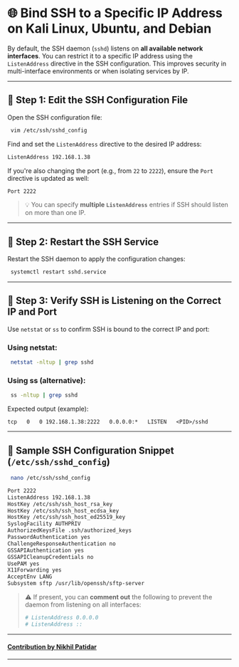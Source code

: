 
# 🌐 Bind SSH to a Specific IP Address on Kali Linux, Ubuntu, and Debian

By default, the SSH daemon (`sshd`) listens on **all available network interfaces**. You can restrict it to a specific IP address using the `ListenAddress` directive in the SSH configuration. This improves security in multi-interface environments or when isolating services by IP.

---

## 📝 Step 1: Edit the SSH Configuration File

Open the SSH configuration file:

```bash
 vim /etc/ssh/sshd_config
```

Find and set the `ListenAddress` directive to the desired IP address:

```bash
ListenAddress 192.168.1.38
```

If you're also changing the port (e.g., from `22` to `2222`), ensure the `Port` directive is updated as well:

```bash
Port 2222
```

> 💡 You can specify **multiple `ListenAddress`** entries if SSH should listen on more than one IP.

---

## 🔄 Step 2: Restart the SSH Service

Restart the SSH daemon to apply the configuration changes:

```bash
 systemctl restart sshd.service
```

---

## 🧪 Step 3: Verify SSH is Listening on the Correct IP and Port

Use `netstat` or `ss` to confirm SSH is bound to the correct IP and port:

### Using netstat:

```bash
 netstat -nltup | grep sshd
```

### Using ss (alternative):

```bash
 ss -nltup | grep sshd
```

Expected output (example):

```
tcp   0   0 192.168.1.38:2222   0.0.0.0:*   LISTEN   <PID>/sshd
```

---

## 📁 Sample SSH Configuration Snippet (`/etc/ssh/sshd_config`)

```bash
 nano /etc/ssh/sshd_config
```

```bash
Port 2222
ListenAddress 192.168.1.38
HostKey /etc/ssh/ssh_host_rsa_key
HostKey /etc/ssh/ssh_host_ecdsa_key
HostKey /etc/ssh/ssh_host_ed25519_key
SyslogFacility AUTHPRIV
AuthorizedKeysFile .ssh/authorized_keys
PasswordAuthentication yes
ChallengeResponseAuthentication no
GSSAPIAuthentication yes
GSSAPICleanupCredentials no
UsePAM yes
X11Forwarding yes
AcceptEnv LANG
Subsystem sftp /usr/lib/openssh/sftp-server
```

> ⚠️ If present, you can **comment out** the following to prevent the daemon from listening on all interfaces:
>
> ```bash
> # ListenAddress 0.0.0.0
> # ListenAddress ::
> ```

---

#### [**Contribution by Nikhil Patidar**](https://github.com/nikhilpatidar01?new_signup=true) 
---
